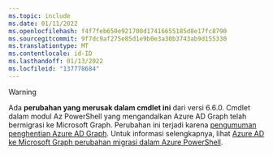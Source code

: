 ```yaml
---
ms.topic: include
ms.date: 01/11/2022
ms.openlocfilehash: f4f7feb650e921700d17416655185d8e17fc8790
ms.sourcegitcommit: 9f7dc9af275e85d1e9b0e3a30b3743ab9d155330
ms.translationtype: MT
ms.contentlocale: id-ID
ms.lasthandoff: 01/13/2022
ms.locfileid: "137778684"
---
```

> [!WARNING]
> Ada **perubahan yang merusak dalam cmdlet ini** dari versi 6.6.0. Cmdlet dalam modul Az PowerShell yang mengandalkan Azure AD Graph telah bermigrasi ke Microsoft Graph. Perubahan ini terjadi karena [pengumuman penghentian Azure AD Graph](https://azure.microsoft.com/updates/update-your-apps-to-use-microsoft-graph-before-30-june-2022/).
> Untuk informasi selengkapnya, lihat [Azure AD ke Microsoft Graph perubahan migrasi dalam Azure PowerShell](/powershell/azure/azps-msgraph-migration-changes).
